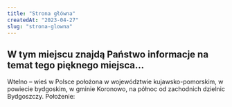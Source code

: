 ```yaml
---
title: "Strona główna"
createdAt: "2023-04-27"
slug: "strona-glowna"
---
```


## W tym miejscu znajdą Państwo informacje na temat tego pięknego miejsca…

Wtelno – wieś w Polsce położona w województwie kujawsko-pomorskim, w powiecie bydgoskim, w gminie Koronowo, na północ od zachodnich dzielnic Bydgoszczy.
Położenie:
